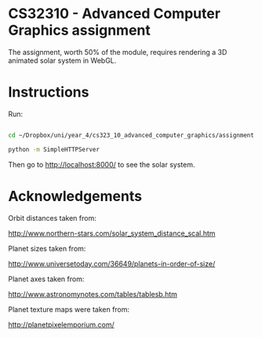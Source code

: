 # CS32310 - Advanced Computer Graphics assignment

The assignment, worth 50% of the module, requires rendering a 3D animated solar system in WebGL.

# Instructions

Run:

```bash

cd ~/Dropbox/uni/year_4/cs323_10_advanced_computer_graphics/assignment

python -m SimpleHTTPServer
```

Then go to [http://localhost:8000/](http://localhost:8000/) to see the solar system.

# Acknowledgements

Orbit distances taken from:

http://www.northern-stars.com/solar_system_distance_scal.htm

Planet sizes taken from:

http://www.universetoday.com/36649/planets-in-order-of-size/

Planet axes taken from:

http://www.astronomynotes.com/tables/tablesb.htm

Planet texture maps were taken from:

http://planetpixelemporium.com/
